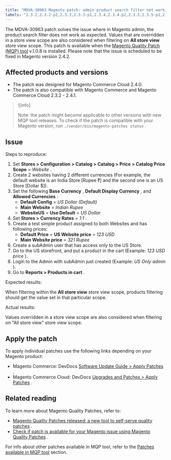 ```yaml
---
title: "MDVA-30963 Magento patch: admin product search filter not working as expected"
labels: "2.3.2,2.3.2-p2,2.3.3,2.3.3-p1,2.3.4,2.3.4-p2,2.3.5,2.3.5-p1,2.3.5-p2,2.3.6,2.4.0,2.4.0-p1,2.4.1,2.4.1-p1,MQP 1.0.8,MQP patches,Magento Commerce,Magento Commerce Cloud,Magento Quality Patches,disabled,enabled,product search filter"
---
```


The MDVA-30963 patch solves the issue where in Magento admin, the product search filter does not work as expected. Values that are overridden in a store view scope are also considered when filtering on **All store view** store view scope. This patch is available when the [Magento Quality Patch (MQP) tool](https://devdocs.magento.com/guides/v2.4/comp-mgr/patching.html#mqp) v.1.0.8 is installed. Please note that the issue is scheduled to be fixed in Magento version 2.4.2.

## Affected products and versions

* The patch was designed for Magento Commerce Cloud 2.4.0.
* The patch is also compatible with Magento Commerce and Magento Commerce Cloud 2.3.2 - 2.4.1.

>![info]
>
>Note: the patch might become applicable to other versions with new MQP tool releases. To check if the patch is compatible with your Magento version, run `./vendor/bin/magento-patches status` .

## Issue

 <span class="wysiwyg-underline">Steps to reproduce:</span> 

1. Set **Stores > Configuration > Catalog > Catalog  > Price > Catalog Price Scope** = *Website* .
1. Create 2 websites having 2 different currencies (For example, the default website is an India Store \[Rupee ₹\] and the second one is an US Store \[Dollar $\]).
1. Set the following **Base Currency** , **Default Display Currency** , and **Allowed Currencies** :
    * **Default Config** = *US Dollar (Default)* 
    * **Main Website** = *Indian Rupee* 
    * **WebsiteUS** = **Use Default** = *US Dollar* 
1. Set **Stores > Currency Rates** = *1:1* .
1. Create a test simple product assigned to both Websites and has following prices:
    * **Default Price** = **US Website price** = *123 USD* 
    * **Main Website price** = *321 Rupee* 
1. Create a subAdmin user that has access only to the US Store.
1. Go to the US storefront, and put a product in the cart (Example: *123 USD price* ).
1. Login to the Admin with subAdmin just created (Example: *US Only admin* ).
1. Go to **Reports > Products in cart** .

 <span class="wysiwyg-underline">Expected results:</span> 

When filtering within the **All store view** store view scope, products filtering should get the value set in that particular scope.

 <span class="wysiwyg-underline">Actual results:</span> 

Values overridden in a store view scope are also considered when filtering on "All store view" store view scope.

## Apply the patch

To apply individual patches use the following links depending on your Magento product:

* Magento Commerce: DevDocs [Software Update Guide > Apply Patches](https://devdocs.magento.com/guides/v2.4/comp-mgr/patching.html) .
* Magento Commerce Cloud: DevDocs [Upgrades and Patches > Apply Patches](https://devdocs.magento.com/cloud/project/project-patch.html) .

## Related reading

To learn more about Magento Quality Patches, refer to:

* [Magento Quality Patches released: a new tool to self-serve quality patches](https://support.magento.com/hc/en-us/articles/360047139492) .
* [Check if patch is available for your Magento issue using Magento Quality Patches](https://support.magento.com/hc/en-us/articles/360047125252) .

For info about other patches available in MQP tool, refer to the [Patches available in MQP tool](https://support.magento.com/hc/en-us/sections/360010506631-Patches-available-in-MQP-tool-) section.